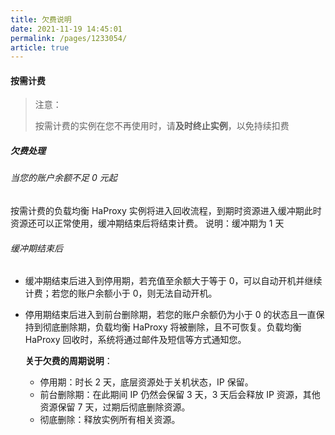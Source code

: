 ```yaml
---
title: 欠费说明
date: 2021-11-19 14:45:01
permalink: /pages/1233054/
article: true
---
```


#### 按需计费

> 注意：
>
> 按需计费的实例在您不再使用时，请**及时终止实例**，以免持续扣费

##### 欠费处理

###### 当您的账户余额不足 0 元起

按需计费的负载均衡 HaProxy 实例将进入回收流程，到期时资源进入缓冲期此时资源还可以正常使用，缓冲期结束后将结束计费。
说明：缓冲期为 1 天

###### 缓冲期结束后

+ 缓冲期结束后进入到停用期，若充值至余额大于等于 0，可以自动开机并继续计费；若您的账户余额小于 0，则无法自动开机。
+ 停用期结束后进入到前台删除期，若您的账户余额仍为小于 0 的状态且一直保持到彻底删除期，负载均衡 HaProxy 将被删除，且不可恢复。负载均衡 HaProxy 回收时，系统将通过邮件及短信等方式通知您。

  **关于欠费的周期说明**： 
   + 停用期：时长 2 天，底层资源处于关机状态，IP 保留。
   + 前台删除期：在此期间 IP 仍然会保留 3 天，3 天后会释放 IP 资源，其他资源保留 7 天，过期后彻底删除资源。
   + 彻底删除：释放实例所有相关资源。
